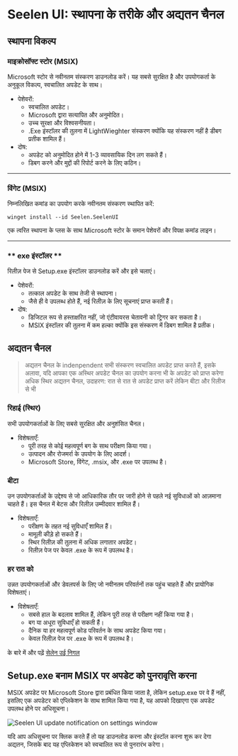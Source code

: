 # **Seelen UI: स्थापना के तरीके और अद्यतन चैनल**

## **स्थापना विकल्प**

### **माइक्रोसॉफ्ट स्टोर (MSIX)**

Microsoft स्टोर से नवीनतम संस्करण डाउनलोड करें। यह सबसे सुरक्षित है
 और उपयोगकर्ता के अनुकूल विकल्प, स्वचालित अपडेट के साथ।

*   पेशेवरों:
    *   स्वचालित अपडेट।
    *   Microsoft द्वारा सत्यापित और अनुमोदित।
    *   उच्च सुरक्षा और विश्वसनीयता।
    *   .Exe इंस्टॉलर की तुलना में LightWieghter संस्करण क्योंकि यह संस्करण नहीं है
         डीबग प्रतीक शामिल हैं।
*   दोष:
    *   अपडेट को अनुमोदित होने में 1-3 व्यावसायिक दिन लग सकते हैं।
    *   डिबग करने और मुद्दों की रिपोर्ट करने के लिए कठिन।

***

### **विंगेट (MSIX)**

निम्नलिखित कमांड का उपयोग करके नवीनतम संस्करण स्थापित करें:

```pwsh
winget install --id Seelen.SeelenUI
```

एक त्वरित स्थापना के प्लस के साथ Microsoft स्टोर के समान पेशेवरों और विपक्ष
 कमांड लाइन।

***

### \*\* exe इंस्टॉलर \*\*

रिलीज़ पेज से Setup.exe इंस्टॉलर डाउनलोड करें और इसे चलाएं।

*   पेशेवरों:
    *   तत्काल अपडेट के साथ तेजी से स्थापना।
    *   जैसे ही वे उपलब्ध होते हैं, नई रिलीज़ के लिए सूचनाएं प्राप्त करती हैं।
*   दोष:
    *   डिजिटल रूप से हस्ताक्षरित नहीं, जो एंटीवायरस चेतावनी को ट्रिगर कर सकता है।
    *   MSIX इंस्टॉलर की तुलना में कम हल्का क्योंकि इस संस्करण में डिबग शामिल है
         प्रतीक।

## **अद्यतन चैनल**

> अद्यतन चैनल के indenpendent सभी संस्करण स्वचालित अपडेट प्राप्त करते हैं,
>  इसके अलावा, यदि आपका एक अस्थिर अपडेट चैनल का उपयोग करना भी के अपडेट को प्राप्त करेगा
>  अधिक स्थिर अद्यतन चैनल, उदाहरण: रात से रात से अपडेट प्राप्त करें लेकिन
>  बीटा और रिलीज से भी

### **रिहाई (स्थिर)**

सभी उपयोगकर्ताओं के लिए सबसे सुरक्षित और अनुशंसित चैनल।

*   विशेषताएँ:
    *   पूरी तरह से कोई महत्वपूर्ण बग के साथ परीक्षण किया गया।
    *   उत्पादन और रोजमर्रा के उपयोग के लिए आदर्श।
    *   Microsoft Store, विंगेट, .msix, और .exe पर उपलब्ध है।

### **बीटा**

उन उपयोगकर्ताओं के उद्देश्य से जो आधिकारिक तौर पर जारी होने से पहले नई सुविधाओं को आज़माना चाहते हैं।
 इस चैनल में बेटस और रिलीज़ उम्मीदवार शामिल हैं।

*   विशेषताएँ:
    *   परीक्षण के तहत नई सुविधाएँ शामिल हैं।
    *   मामूली कीड़े हो सकते हैं।
    *   स्थिर रिलीज़ की तुलना में अधिक लगातार अपडेट।
    *   रिलीज़ पेज पर केवल .exe के रूप में उपलब्ध है।

### **हर रात को**

उन्नत उपयोगकर्ताओं और डेवलपर्स के लिए जो नवीनतम परिवर्तनों तक पहुंच चाहते हैं और
 प्रायोगिक विशेषताएं।

*   विशेषताएँ:
    *   सबसे हाल के बदलाव शामिल हैं, लेकिन पूरी तरह से परीक्षण नहीं किया गया है।
    *   बग या अधूरा सुविधाएँ हो सकती हैं।
    *   दैनिक या हर महत्वपूर्ण कोड परिवर्तन के साथ अपडेट किया गया।
    *   केवल रिलीज़ पेज पर .exe के रूप में उपलब्ध है।

के बारे में और पढ़ें [सेलेन उई निगल](./nightly.md)

## **Setup.exe बनाम MSIX पर अपडेट को पुनरावृत्ति करना**

MSIX अपडेट पर Microsoft Store द्वारा प्रबंधित किया जाता है, लेकिन setup.exe पर वे हैं
 नहीं, इसलिए एक अपडेटर को एप्लिकेशन के साथ शामिल किया गया है, यह आपको दिखाएगा
 एक अपडेट उपलब्ध होने पर अधिसूचना।

![Seelen UI update notification on settings window](https://github.com/Seelen-Inc/slu-blog/blob/master/blog/seelen-ui-distribution-channels/image.png?raw=true)

यदि आप अधिसूचना पर क्लिक करते हैं तो यह डाउनलोड करना और इंस्टॉल करना शुरू कर देगा
 अद्यतन, जिसके बाद यह एप्लिकेशन को स्वचालित रूप से पुनरारंभ करेगा।
